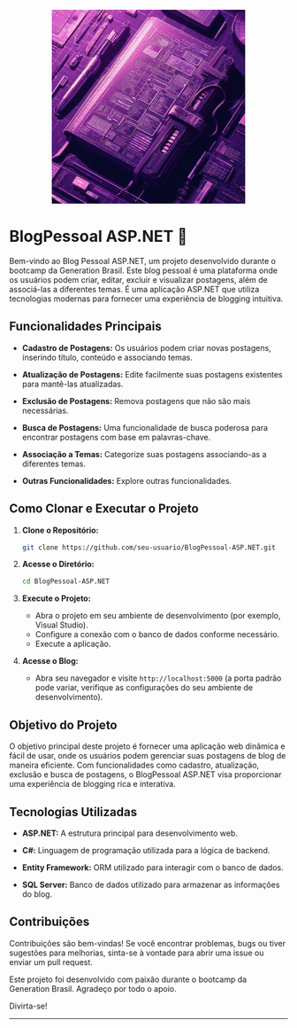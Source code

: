 <p align="center">
<img  height="350em" src="https://github.com/paperspls/Blog_Pessoal_ASP.NET/blob/main/repositoryimage.jpeg">
</p>

# BlogPessoal ASP.NET 🚀

Bem-vindo ao Blog Pessoal ASP.NET, um projeto desenvolvido durante o bootcamp da Generation Brasil. Este blog pessoal é uma plataforma onde os usuários podem criar, editar, excluir e visualizar postagens, além de associá-las a diferentes temas. É uma aplicação ASP.NET que utiliza tecnologias modernas para fornecer uma experiência de blogging intuitiva.

## Funcionalidades Principais

- **Cadastro de Postagens:** Os usuários podem criar novas postagens, inserindo título, conteúdo e associando temas.

- **Atualização de Postagens:** Edite facilmente suas postagens existentes para mantê-las atualizadas.

- **Exclusão de Postagens:** Remova postagens que não são mais necessárias.

- **Busca de Postagens:** Uma funcionalidade de busca poderosa para encontrar postagens com base em palavras-chave.

- **Associação a Temas:** Categorize suas postagens associando-as a diferentes temas.

- **Outras Funcionalidades:** Explore outras funcionalidades.

## Como Clonar e Executar o Projeto

1. **Clone o Repositório:**
    ```bash
    git clone https://github.com/seu-usuario/BlogPessoal-ASP.NET.git
    ```

2. **Acesse o Diretório:**
    ```bash
    cd BlogPessoal-ASP.NET
    ```

3. **Execute o Projeto:**
    - Abra o projeto em seu ambiente de desenvolvimento (por exemplo, Visual Studio).
    - Configure a conexão com o banco de dados conforme necessário.
    - Execute a aplicação.

4. **Acesse o Blog:**
    - Abra seu navegador e visite `http://localhost:5000` (a porta padrão pode variar, verifique as configurações do seu ambiente de desenvolvimento).


## Objetivo do Projeto

O objetivo principal deste projeto é fornecer uma aplicação web dinâmica e fácil de usar, onde os usuários podem gerenciar suas postagens de blog de maneira eficiente. Com funcionalidades como cadastro, atualização, exclusão e busca de postagens, o BlogPessoal ASP.NET visa proporcionar uma experiência de blogging rica e interativa.

## Tecnologias Utilizadas

- **ASP.NET:** A estrutura principal para desenvolvimento web.
  
- **C#:** Linguagem de programação utilizada para a lógica de backend.

- **Entity Framework:** ORM utilizado para interagir com o banco de dados.

- **SQL Server:** Banco de dados utilizado para armazenar as informações do blog.

## Contribuições

Contribuições são bem-vindas! Se você encontrar problemas, bugs ou tiver sugestões para melhorias, sinta-se à vontade para abrir uma issue ou enviar um pull request.

Este projeto foi desenvolvido com paixão durante o bootcamp da Generation Brasil. Agradeço por todo o apoio.

Divirta-se!

---
